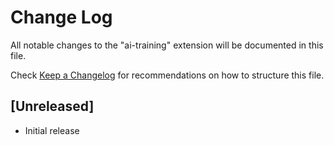 # Change Log

All notable changes to the "ai-training" extension will be documented in this file.

Check [Keep a Changelog](http://keepachangelog.com/) for recommendations on how to structure this file.

## [Unreleased]


- Initial release
